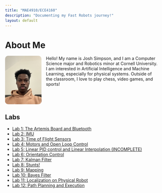 ```yaml
---
title: "MAE4910/ECE4160"
description: "Documenting my Fast Robots journey!"
layout: default
---
```


<base href="/fast-robots/">

# About Me

<div class="bio-container">
    <img src="assets/images/IMG_0931.jpg" alt="Profile Picture" style="float: left; margin-right: 15px; width: 120px; border-radius: 10px;">
    <p>Hello! My name is Josh Simpson, and I am a Computer Science major and Robotics minor at Cornell University. I am interested in Artificial Intelligence and Machine Learning, especially for physical systems. Outside of the classroom, I love to play chess, video games, and sports!</p>
</div>

<div style="clear: both;"></div>

## Labs
- [Lab 1: The Artemis Board and Bluetooth](docs/pages/lab1.md)
- [Lab 2: IMU](docs/pages/lab2.md)
- [Lab 3: Time of Flight Sensors](docs/pages/lab3.md)
- [Lab 4: Motors and Open Loop Control](docs/pages/lab4.md)
- [Lab 5: Linear PID control and Linear Interpolation (INCOMPLETE)](docs/pages/lab5.md)
- [Lab 6: Orientation Control](docs/pages/lab6.md)
- [Lab 7: Kalman Filter](docs/pages/lab7.md)
- [Lab 8: Stunts!](docs/pages/lab8.md)
- [Lab 9: Mapping](docs/pages/lab9.md)
- [Lab 10: Bayes Filter](docs/pages/lab10.md)
- [Lab 11: Localization on Physical Robot](docs/pages/lab11.md)
- [Lab 12: Path Planning and Execution](docs/pages/lab12.md)